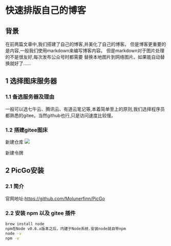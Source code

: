 # 快速排版自己的博客
## 背景
在前两篇文章中,我们搭建了自己的博客,并美化了自己的博客。
但是博客更重要的是内容,一般我们使用markdown来编写博客内容。
但是markdown对于图片处理的不是很友好,每次发布公众号时都需要
替换本地图片到网络图片。如果能自动替换就好了......

## 1 选择图床服务器
### 1.1 备选服务器及理由
一般可以选七牛云、腾讯云、有道云笔记等,本着简单至上的原则,我们选择程序员
都熟悉的gitee。当然github也行,只是访问速度比较慢。

### 1.2 搭建gitee图床
新建仓库
![](https://gitee.com/yufanrich/yufanimgs/blob/master/img/001%E4%BB%93%E5%BA%93%E5%9C%B0%E5%9D%80.png)

新建令牌

## 2 PicGo安装
### 2.1 简介
官网地址:https://github.com/Molunerfinn/PicGo

### 2.2 安装 npm 以及 gitee 插件
```bash
brew install node
npm在Node v0.6.x版本之后，内建于Node系统.安装node就自带npm
node -v 
npm -v 
```







